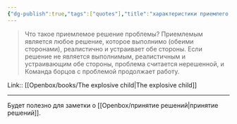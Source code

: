 ```yaml
---
{"dg-publish":true,"tags":["quotes"],"title":"характеристики приемлего решения проблемы","date":"2022-08-26T22:04:23+03:00","modified_at":"2023-07-14T16:56:41+03:00","aliases":"характеристики приемлего решения проблемы","dg-path":"/quotes/202208262204.md","permalink":"/quotes/202208262204/","dgPassFrontmatter":true}
---
```



> Что такое приемлемое решение проблемы? Приемлемым является любое решение, которое выполнимо (обеими сторонами), реалистично и устраивает обе стороны. Если решение не является выполнимым, реалистичным и устраивающим обе стороны, проблема считается нерешенной, и Команда борцов с проблемой продолжает работу.

Link:: [[Openbox/books/The explosive child|The explosive child]]

---

Будет полезно для заметки о [[Openbox/принятие решений|принятие решений]].
